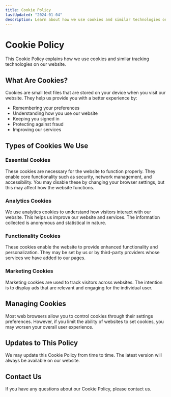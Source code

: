 ```yaml
---
title: Cookie Policy
lastUpdated: "2024-01-04"
description: Learn about how we use cookies and similar technologies on our platform.
---
```


# Cookie Policy

This Cookie Policy explains how we use cookies and similar tracking technologies on our website.

## What Are Cookies?

Cookies are small text files that are stored on your device when you visit our website. They help us provide you with a better experience by:
- Remembering your preferences
- Understanding how you use our website
- Keeping you signed in
- Protecting against fraud
- Improving our services

## Types of Cookies We Use

### Essential Cookies
These cookies are necessary for the website to function properly. They enable core functionality such as security, network management, and accessibility. You may disable these by changing your browser settings, but this may affect how the website functions.

### Analytics Cookies
We use analytics cookies to understand how visitors interact with our website. This helps us improve our website and services. The information collected is anonymous and statistical in nature.

### Functionality Cookies
These cookies enable the website to provide enhanced functionality and personalization. They may be set by us or by third-party providers whose services we have added to our pages.

### Marketing Cookies
Marketing cookies are used to track visitors across websites. The intention is to display ads that are relevant and engaging for the individual user.

## Managing Cookies

Most web browsers allow you to control cookies through their settings preferences. However, if you limit the ability of websites to set cookies, you may worsen your overall user experience.

## Updates to This Policy

We may update this Cookie Policy from time to time. The latest version will always be available on our website.

## Contact Us

If you have any questions about our Cookie Policy, please contact us. 